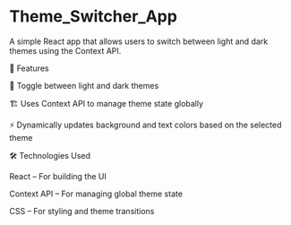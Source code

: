 # Theme_Switcher_App
A simple React app that allows users to switch between light and dark themes using the Context API.

🌟 Features

🎨 Toggle between light and dark themes

🏗 Uses Context API to manage theme state globally

⚡ Dynamically updates background and text colors based on the selected theme

🛠 Technologies Used

React – For building the UI

Context API – For managing global theme state

CSS – For styling and theme transitions

